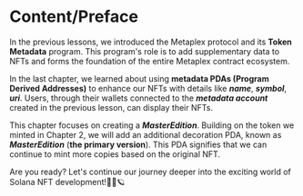 # Content/Preface

In the previous lessons, we introduced the Metaplex protocol and its **Token Metadata** program. This program's role is to add supplementary data to NFTs and forms the foundation of the entire Metaplex contract ecosystem.

In the last chapter, we learned about using **metadata PDAs (Program Derived Addresses)** to enhance our NFTs with details like ***name***, ***symbol***, ***uri***. Users, through their wallets connected to the ***metadata account*** created in the previous lesson, can display their NFTs.

This chapter focuses on creating a ***MasterEdition***. Building on the token we minted in Chapter 2, we will add an additional decoration PDA, known as ***MasterEdition*** (**the primary version**). This PDA signifies that we can continue to mint more copies based on the original NFT.

Are you ready? Let's continue our journey deeper into the exciting world of Solana NFT development!🚀✨🪐